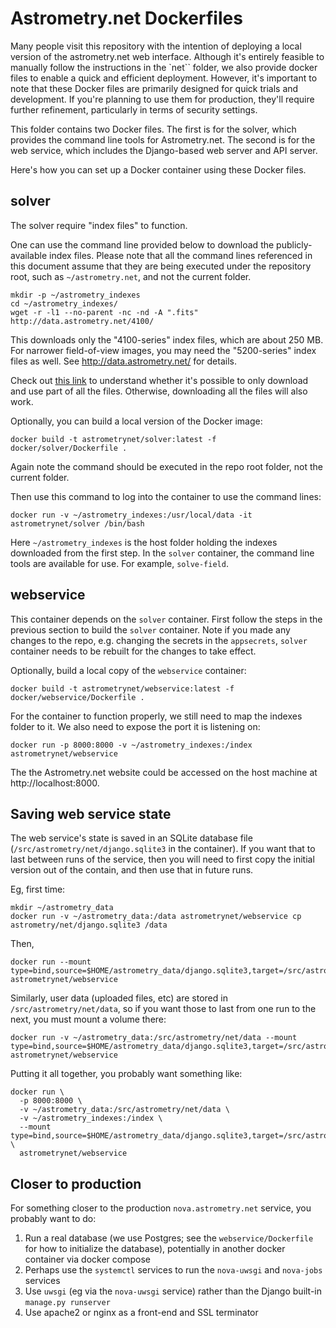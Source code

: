 # Astrometry.net Dockerfiles

Many people visit this repository with the intention of deploying a local version of the astrometry.net web interface.
Although it's entirely feasible to manually follow the instructions in the `net`` folder, we also provide docker files to enable a quick and efficient deployment.
However, it's important to note that these Docker files are primarily designed for quick trials and development.
If you're planning to use them for production, they'll require further refinement, particularly in terms of security settings.

This folder contains two Docker files.
The first is for the solver, which provides the command line tools for Astrometry.net.
The second is for the web service, which includes the Django-based web server and API server. 

Here's how you can set up a Docker container using these Docker files.

## solver

The solver require "index files" to function.

One can use the command line provided below to download the publicly-available index files.
Please note that all the command lines referenced in this document assume that they are being executed under the repository root, such as `~/astrometry.net`, and not the current folder.
```
mkdir -p ~/astrometry_indexes
cd ~/astrometry_indexes/
wget -r -l1 --no-parent -nc -nd -A ".fits" http://data.astrometry.net/4100/
```

This downloads only the "4100-series" index files, which are about 250 MB.  For narrower field-of-view images, you may need the "5200-series" index files as well.
See http://data.astrometry.net/ for details.

Check out [this link](http://astrometry.net/doc/readme.html#getting-index-files) to understand whether it's possible to only download and use part of all the files.
Otherwise, downloading all the files will also work.

Optionally, you can build a local version of the Docker image:
```
docker build -t astrometrynet/solver:latest -f docker/solver/Dockerfile .
```
Again note the command should be executed in the repo root folder, not the current folder.

Then use this command to log into the container to use the command lines:
```
docker run -v ~/astrometry_indexes:/usr/local/data -it astrometrynet/solver /bin/bash
```
Here `~/astrometry_indexes` is the host folder holding the indexes downloaded from the first step.
In the `solver` container, the command line tools are available for use.
For example, `solve-field`.

## webservice

This container depends on the `solver` container.
First follow the steps in the previous section to build the `solver` container.
Note if you made any changes to the repo, e.g. changing the secrets in the `appsecrets`, `solver` container needs to be rebuilt for the changes to take effect.

Optionally, build a local copy of the `webservice` container:
```
docker build -t astrometrynet/webservice:latest -f docker/webservice/Dockerfile .
```

For the container to function properly, we still need to map the indexes folder to it.  We also need to expose the port it is listening on:
```
docker run -p 8000:8000 -v ~/astrometry_indexes:/index astrometrynet/webservice
```

The the Astrometry.net website could be accessed on the host machine at http://localhost:8000.

## Saving web service state

The web service's state is saved in an SQLite database file (`/src/astrometry/net/django.sqlite3` in the container).  If you want that to last between runs
of the service, then you will need to first copy the initial version out of the contain, and then use that in future runs.

Eg, first time:
```
mkdir ~/astrometry_data
docker run -v ~/astrometry_data:/data astrometrynet/webservice cp astrometry/net/django.sqlite3 /data
```

Then,
```
docker run --mount type=bind,source=$HOME/astrometry_data/django.sqlite3,target=/src/astrometry/net/django.sqlite3 astrometrynet/webservice
```

Similarly, user data (uploaded files, etc) are stored in `/src/astrometry/net/data`, so if you want those to last from one run to the next, you must
mount a volume there:

```
docker run -v ~/astrometry_data:/src/astrometry/net/data --mount type=bind,source=$HOME/astrometry_data/django.sqlite3,target=/src/astrometry/net/django.sqlite3 astrometrynet/webservice
```

Putting it all together, you probably want something like:
```
docker run \
  -p 8000:8000 \
  -v ~/astrometry_data:/src/astrometry/net/data \
  -v ~/astrometry_indexes:/index \
  --mount type=bind,source=$HOME/astrometry_data/django.sqlite3,target=/src/astrometry/net/django.sqlite3 \
  astrometrynet/webservice
```

## Closer to production

For something closer to the production `nova.astrometry.net` service, you probably want to do:

1. Run a real database (we use Postgres; see the `webservice/Dockerfile` for how to initialize the database), potentially in another docker container via docker compose
2. Perhaps use the `systemctl` services to run the `nova-uwsgi` and `nova-jobs` services
3. Use `uwsgi` (eg via the `nova-uwsgi` service) rather than the Django built-in `manage.py runserver`
4. Use apache2 or nginx as a front-end and SSL terminator

